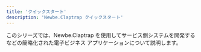 ```yaml
---
title: 'クイックスタート'
description: 'Newbe.Claptrap クイックスタート'
---
```


このシリーズでは、Newbe.Claptrap を使用してサービス側システムを開発するなどの簡略化された電子ビジネス アプリケーションについて説明します。
